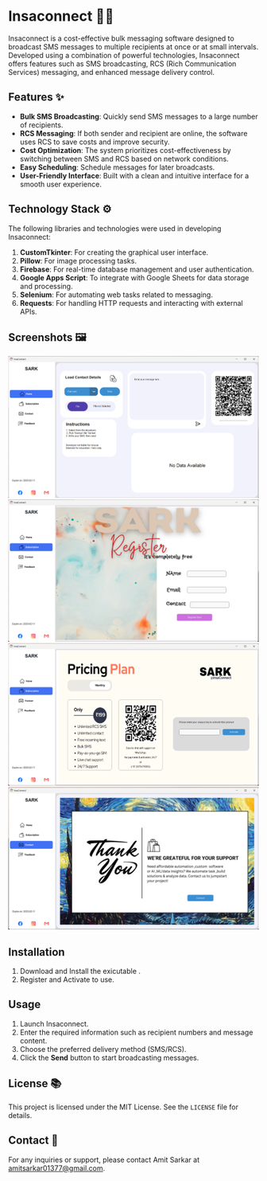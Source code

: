 # Insaconnect 💬🚀 

Insaconnect is a cost-effective bulk messaging software designed to broadcast SMS messages to multiple recipients at once or at small intervals. Developed using a combination of powerful technologies, Insaconnect offers features such as SMS broadcasting, RCS (Rich Communication Services) messaging, and enhanced message delivery control.

## Features ✨
- **Bulk SMS Broadcasting**: Quickly send SMS messages to a large number of recipients.
- **RCS Messaging**: If both sender and recipient are online, the software uses RCS to save costs and improve security.
- **Cost Optimization**: The system prioritizes cost-effectiveness by switching between SMS and RCS based on network conditions.
- **Easy Scheduling**: Schedule messages for later broadcasts.
- **User-Friendly Interface**: Built with a clean and intuitive interface for a smooth user experience.

## Technology Stack ⚙️
The following libraries and technologies were used in developing Insaconnect:

1. **CustomTkinter**: For creating the graphical user interface.
2. **Pillow**: For image processing tasks.
3. **Firebase**: For real-time database management and user authentication.
4. **Google Apps Script**: To integrate with Google Sheets for data storage and processing.
5. **Selenium**: For automating web tasks related to messaging.
6. **Requests**: For handling HTTP requests and interacting with external APIs.

## **Screenshots**  🖼️

![Home](IMAGE/sample(1).png)
![Registration](IMAGE/sample(2).png)
![Activation](IMAGE/sample(3).png)
![Contact](IMAGE/sample(4).png)

## Installation

1. Download and Install the exicutable .
2. Register and Activate to use.

## Usage

1. Launch Insaconnect.
2. Enter the required information such as recipient numbers and message content.
3. Choose the preferred delivery method (SMS/RCS).
4. Click the **Send** button to start broadcasting messages.

## License 📚

This project is licensed under the MIT License. See the `LICENSE` file for details.

## Contact 💬

For any inquiries or support, please contact Amit Sarkar at [amitsarkar01377@gmail.com](mailto:amitsarkar01377@gmail.com).